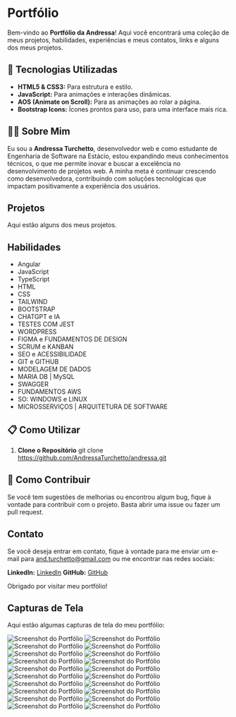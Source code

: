 
# Portfólio

Bem-vindo ao **Portfólio da Andressa**! Aqui você encontrará uma coleção de meus projetos, habilidades, experiências e meus contatos, links e alguns dos meus projetos.

## 🔧 Tecnologias Utilizadas

- **HTML5 & CSS3:** Para estrutura e estilo.
- **JavaScript:** Para animações e interações dinâmicas.
- **AOS (Animate on Scroll):** Para as animações ao rolar a página.
- **Bootstrap Icons:** Ícones prontos para uso, para uma interface mais rica.

## 👨‍🏫 Sobre Mim

Eu sou a **Andressa Turchetto**, desenvolvedor web e como estudante de Engenharia de Software na Estácio, estou expandindo meus conhecimentos técnicos, o que me permite inovar e buscar a excelência no desenvolvimento de projetos web. A minha meta é continuar crescendo como desenvolvedora, contribuindo com soluções tecnológicas que impactam positivamente a experiência dos usuários.

## Projetos

Aqui estão alguns dos meus projetos.

## Habilidades

- Angular
- JavaScript
- TypeScript
- HTML
- CSS
- TAILWIND
- BOOTSTRAP
- CHATGPT e IA
- TESTES COM JEST
- WORDPRESS
- FIGMA e FUNDAMENTOS DE DESIGN
- SCRUM e KANBAN
- SEO e ACESSIBILIDADE  
- GIT e GITHUB
- MODELAGEM DE DADOS
- MARIA DB | MySQL
- SWAGGER
- FUNDAMENTOS AWS
- SO: WINDOWS e LINUX
- MICROSSERVIÇOS | ARQUITETURA DE SOFTWARE

## 📋 Como Utilizar

1. **Clone o Repositório**
   git clone https://github.com/AndressaTurchetto/andressa.git

## 🎁 Como Contribuir

Se você tem sugestões de melhorias ou encontrou algum bug, fique à vontade para contribuir com o projeto. Basta abrir uma issue ou fazer um pull request.

## Contato

Se você deseja entrar em contato, fique à vontade para me enviar um e-mail para and.turchetto@gmail.com ou me encontrar nas redes sociais:

**LinkedIn:** [LinkedIn](https://www.linkedin.com/in/andressadev/)
**GitHub:** [GitHub](https://github.com/AndressaTurchetto/)

Obrigado por visitar meu portfólio!

## Capturas de Tela

Aqui estão algumas capturas de tela do meu portfólio:

![Screenshot do Portfólio](assets/img/readme/celular1.png)
![Screenshot do Portfólio](assets/img/readme/celular2.png)
![Screenshot do Portfólio](assets/img/readme/celular3.png)
![Screenshot do Portfólio](assets/img/readme/celular4.png)
![Screenshot do Portfólio](assets/img/readme/celular5.png)
![Screenshot do Portfólio](assets/img/readme/celular6.png)
![Screenshot do Portfólio](assets/img/readme/celular7.png)
![Screenshot do Portfólio](assets/img/readme/celular8.png)
![Screenshot do Portfólio](assets/img/readme/desktop1.png)
![Screenshot do Portfólio](assets/img/readme/desktop2.png)
![Screenshot do Portfólio](assets/img/readme/desktop3.png)
![Screenshot do Portfólio](assets/img/readme/desktop4.png)
![Screenshot do Portfólio](assets/img/readme/desktop5.png)
![Screenshot do Portfólio](assets/img/readme/desktop6.png)
![Screenshot do Portfólio](assets/img/readme/desktop7.png)
![Screenshot do Portfólio](assets/img/readme/desktop8.png)
![Screenshot do Portfólio](assets/img/readme/desktop9.png)
![Screenshot do Portfólio](assets/img/readme/desktop10.png)
![Screenshot do Portfólio](assets/img/readme/desktop11.png)
![Screenshot do Portfólio](assets/img/readme/desktop12.png)